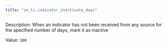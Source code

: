 ```yaml
---
title: "sn_ti.indicator_inactivate_days"
---
```


Description: When an indicator has not been received from any source for the specified number of days, mark it as inactive

Value: `180`